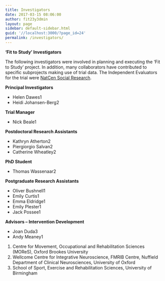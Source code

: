 ```yaml
---
title: Investigators
date: 2017-03-15 08:06:00
author: fit23y3dmin
layout: page
sidebar: default-sidebar.html
guid: '//localhost:3000/?page_id=24'
permalink: /investigators/
---
```


**‘Fit to Study’ Investigators**

The following investigators were involved in planning and executing the ‘Fit to Study’ project. In addition, many collaborators have contributed to specific subprojects making use of trial data. The Independent Evaluators for the trial were [NatCen Social Research](https://www.fit-to-study.org/independent-evaluation/).

**Principal Investigators**

* Helen Dawes1
* Heidi Johansen-Berg2

**Trial Manager**

* Nick Beale1

**Postdoctoral Research Assistants**

* Kathryn Atherton2
* Piergiorgio Salvan2
* Catherine Wheatley2

**PhD Student**

* Thomas Wassenaar2

**Postgraduate Research Assistants**

* Oliver Bushnell1
* Emily Curtis1
* Emma Eldridge1
* Emily Plester1
* Jack Possee1

**Advisors – Intervention Development**

* Joan Duda3
* Andy Meaney1

1. Centre for Movement, Occupational and Rehabilitation Sciences (MOReS), Oxford Brookes University
2. Wellcome Centre for Integrative Neuroscience, FMRIB Centre, Nuffield Department of Clinical Neurosciences, University of Oxford
3. School of Sport, Exercise and Rehabilitation Sciences, University of Birmingham